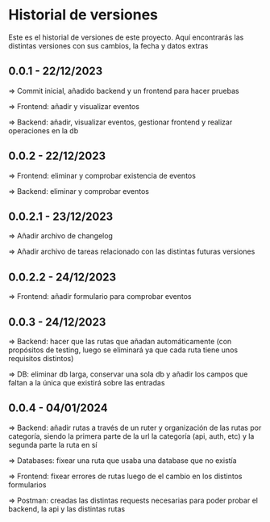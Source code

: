 # Historial de versiones

Este es el historial de versiones de este proyecto.
Aquí encontrarás las distintas versiones con sus cambios, la fecha y datos extras

## 0.0.1 - 22/12/2023

=> Commit inicial, añadido backend y un frontend para hacer pruebas

=> Frontend: añadir y visualizar eventos

=> Backend: añadir, visualizar eventos, gestionar frontend y realizar operaciones en la db

## 0.0.2 - 22/12/2023

=> Frontend: eliminar y comprobar existencia de eventos

=> Backend: eliminar y comprobar eventos

## 0.0.2.1 - 23/12/2023

=> Añadir archivo de changelog

=> Añadir archivo de tareas relacionado con las distintas futuras versiones

## 0.0.2.2 - 24/12/2023

=> Frontend: añadir formulario para comprobar eventos

## 0.0.3 - 24/12/2023

=> Backend: hacer que las rutas que añadan automáticamente (con propósitos de testing, luego se eliminará ya que cada ruta tiene unos requisitos distintos)

=> DB: eliminar db larga, conservar una sola db y añadir los campos que faltan a la única que existirá sobre las entradas

## 0.0.4 - 04/01/2024

=> Backend: añadir rutas a través de un ruter y organización de las rutas por categoría, siendo la primera parte de la url la categoría (api, auth, etc) y la segunda parte la ruta en sí

=> Databases: fixear una ruta que usaba una database que no existía

=> Frontend: fixear errores de rutas luego de el cambio en los distintos formularios

=> Postman: creadas las distintas requests necesarias para poder probar el backend, la api y las distintas rutas